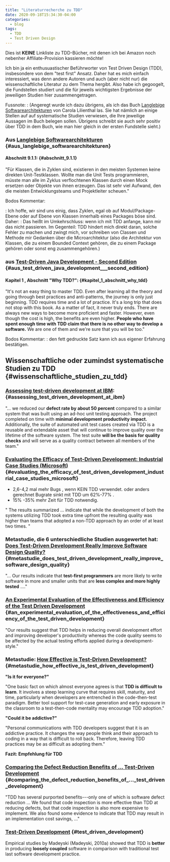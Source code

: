 ```yaml
---
title: "Literaturrecherche zu TDD"
date: 2020-09-18T15:34:30-04:00
categories:
  - blog
tags:
  - TDD
  - Test Driven Design
---
```



Dies ist **KEINE** Linkliste zu TDD-Bücher, mit denen ich bei Amazon noch nebenher Affiliate-Provision kassieren möchte!

Ich bin ja ein enthusuastischer Beführworter von Test Driven Design (TDD), insbesondere von dem "test first" Ansatz. Daher hat es mich einfach interessiert, was denn andere Autoren und auch (aber nicht nur) die wissenschaftliche Literatur zu dem Thema hergibt. Also habe ich gegoogelt, die Fundstellen studiert und die für jeweils wichtigsten Ergebnisse der jeweiligen Studien hier zusammengetragen.

Fussnote: 
:   (Angeregt wurde ich dazu übrigens, als ich das Buch [Langlebige Softwarearchitekturen](https://langlebige-softwarearchitekturen.de) von Carola Lilienthal las. Sie hat nämlich an einige Stellen auf auf systematische Studien verwiesen, die Ihre jeweilige Aussagen im Buch belegen sollen. Übrigens schreibt sie auch sehr positiv über TDD in dem Buch, wie man hier gleich in der ersten Fundstelle sieht.)

### Aus [Langlebige Softwarearchitekturen](https://langlebige-softwarearchitekturen.de) {#aus_langlebige_softwarearchitekturen}

#### Abschnitt 9.1.1: {#abschnitt_9.1.1}

\"Für Klassen, die in Zyklen sind, existieren in den meisten Systemen
keine direkten Unit-Testklassen. Wollte man die Unit Tests programmieren, 
müsste man alle im Zyklus verflochtenen Klassen durch einen Mock
ersetzen oder Objekte von ihnen erzeugen. Das ist sehr viel Aufwand,
den die meisten Entwicklungsteams und Projektleiter scheuen.\"

Bodos Kommentar:

:   Ich hoffe, wir sind uns einig, dass Zyklen, egal ob auf
    Modul/Package-Ebene oder auf Ebene von Klassen innerhalb eines
    Packages böse sind. Daher:
:   Das heißt im Umkehrschluss: wenn ich mit TDD anfange, kann mir das
    nicht passieren. Im Gegenteil: TDD hindert mich direkt daran, solche
    Fehler zu machen und zwingt mich, vor schreiben von Classen und
    Methode mir Gedanken über die Microarchitektur (also die Architektur
    von Klassen, die zu einem Bounded Context gehören, die zu einem
    Package gehören oder sonst eng zusammengehören.)

### aus [Test-Driven Java Development - Second Edition](https://www.packtpub.com/product/test-driven-java-development-second-edition/9781788836111) {#aus_test_driven_java_development___second_edition}

#### Kapitel 1 , Abschnitt \"Why TDD?\": {#kapitel_1_abschnitt_why_tdd}

\"It\'s not an easy thing to master TDD. Even after learning all the
theory and going through best practices and anti-patterns, the journey
is only just beginning. TDD requires time and a lot of practice. It\'s a
long trip that does not stop with this book. As a matter of fact, it
never truly ends. There are always new ways to become more proficient
and faster. However, even though the cost is high, the benefits are even
higher. **People who have spent enough time with TDD claim that there is
no other way to develop a software.** We are one of them and we\'re sure
that you will be too.\"

Bodos Kommentar:
:   den fett gedruckte Satz kann ich aus eigener Erfahrung bestätigen.

Wissenschaftliche oder zumindst systematische Studien zu TDD {#wissenschaftliche_studien_zu_tdd}
--------------------------------

### [Assessing test-driven development at IBM](https://collaboration.csc.ncsu.edu/laurie/Papers/MAXIMILIEN_WILLIAMS.PDF): {#assessing_test_driven_development_at_ibm}

"... we reduced our **defect rate by about 50 percent** compared to a
similar system that was built using an ad-hoc unit testing approach. The
project completed on time with **minimal development productivity impact.**
Additionally, the suite of automated unit test cases created via TDD is
a reusable and extendable asset that will continue to improve quality
over the lifetime of the software system. The test suite **will be the basis for quality checks** 
and will serve as a quality contract between all members of the team."

### [Evaluating the Efficacy of Test-Driven Development: Industrial Case Studies (Microsoft)](https://d1wqtxts1xzle7.cloudfront.net/36509027/fp17288-bhat.pdf?1423032149=&response-content-disposition=inline%3B+filename%3DEvaluating_the_Efficacy_of_Test_Driven_D.pdf&Expires=1599907639&Signature=RuaKEjh7AbrkimLa5LGjb6zOpojv18srJrYQO7ONLNjWm586g6nxlDjGnYgubwIFYYp5fNkQulFn6YD3wpvud5bBhvwkO4nOOFMYyhATLdvHjHtW3vzm6ncsuqgwYTIKtrxbxAd7lQiEiue~D300FsgSLK6ZUk9DOssTqS0NZry6syc9I6IQYR6H2BRcnzf9oxvCTBWPzjSEBPi2cqYpyKbF1Y322XtLj7fdNTu8IVkmUULxwH3R1GVsEZrdpOAOJpM0b1ZAsJZEI0K3hiv~ENiV79hUjoyRu5xLaDeDWA4Nhg4Q-J8Zu8UQ18hQEjl0dOZnq7o4Xq~2-8jbuzDxIQ__&Key-Pair-Id=APKAJLOHF5GGSLRBV4ZA) {#evaluating_the_efficacy_of_test_driven_development_industrial_case_studies_microsoft}

-   2,6-4,2 mal mehr Bugs , wenn KEIN TDD verwendet. oder anders
    gerechnet Bugrate sinkt mit TDD um 62%-77% .
-   15% -35% mehr Zeit für TDD notwendig.

" The results summarized ... indicate that while the development of
both the systems utilizing TDD took extra time upfront the resulting
quality was higher than teams that adopted a non-TDD approach by an
order of at least two times. "

### Metastudie, die 6 unterschiedliche Studien ausgewertet hat: [Does Test-Driven Development Really Improve Software Design Quality?](https://digitalcommons.calpoly.edu/cgi/viewcontent.cgi?article=1027&context=csse_fac) {#metastudie_does_test_driven_development_really_improve_software_design_quality}

"... Our results indicate that **test-first programmers** are more likely
to write software in more and smaller units that are **less complex and more highly tested** ...."

### [An Experimental Evaluation of the Effectiveness and Efficiency of the Test Driven Development](https://ieeexplore.ieee.org/abstract/document/4343756) {#an_experimental_evaluation_of_the_effectiveness_and_efficiency_of_the_test_driven_development}

"Our results suggest that TDD helps in reducing overall development
effort and improving developer's productivity whereas the code quality
seems to be affected by the actual testing efforts applied during a
development-style."

### Metastudie: [How Effective is Test-Driven Development?](https://www.researchgate.net/profile/Burak_Turhan/publication/258126622_How_Effective_is_Test_Driven_Development/links/54e794320cf27a6de10a8afe/How-Effective-is-Test-Driven-Development.pdf) {#metastudie_how_effective_is_test_driven_development}

**"Is it for everyone?"**

"One basic fact on which almost everyone agrees is that **TDD is difficult to learn**. It involves a steep learning curve that requires skill,
maturity, and time, particularly when developers are entrenched in the
code-then-test paradigm. Better tool support for test-case generation
and early exposure in the classroom to a test-then-code mentality may
encourage TDD adoption."

**"Could it be addictive?"**

"Personal communications with TDD developers suggest that it is an
addictive practice. It changes the way people think and their approach
to coding in a way that is difficult to roll back. Therefore, leaving
TDD practices may be as difficult as adopting them."

**Fazit: Empfehlung für TDD**

### [Comparing the Defect Reduction Benefits of \... Test-Driven Development](http://ibiai.mg.gov.br/wp-content/uploads/2019/08/05750007-1.pdf) {#comparing_the_defect_reduction_benefits_of_..._test_driven_development}

"TDD has several purported benefits---only one of which is software
defect reduction ... We found that code inspection is more effective
than TDD at reducing defects, but that code inspection is also more
expensive to implement. We also found some evidence to indicate that TDD
may result in an implementation cost savings, ..."

### [Test-Driven Development](https://link.springer.com/book/10.1007%2F978-3-642-04288-1) {#test_driven_development}

Empirical studies by Madeyski (Madeyski, 2010a) showed that TDD is
**better** in producing **loosely coupled** software in comparison with
traditional test last software development practice.

